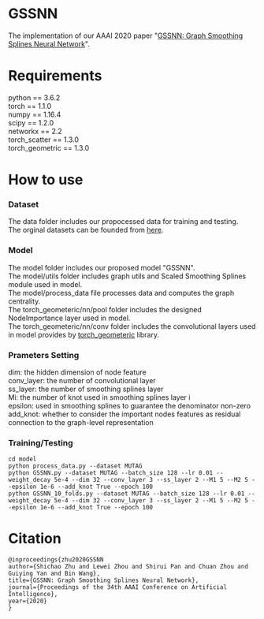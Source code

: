 # GSSNN
The implementation of our AAAI 2020 paper "[GSSNN: Graph Smoothing Splines Neural Network](https://www.researchgate.net/publication/337548602_GSSNN_Graph_Smoothing_Splines_Neural_Networks)". 

# Requirements
python == 3.6.2<br>
torch == 1.1.0<br>
numpy == 1.16.4<br>
scipy == 1.2.0<br>
networkx == 2.2<br>
torch_scatter == 1.3.0<br>
torch_geometric == 1.3.0

# How to use
  ### Dataset
  The data folder includes our propocessed data for training and testing. <br>
  The orginal datasets can be founded from [here](https://ls11-www.cs.tu-dortmund.de/people/morris/graphkerneldatasets).

  ### Model
  The model folder includes our proposed model "GSSNN".<br>
  The model/utils folder includes graph utils and Scaled Smoothing Splines module used in model.<br>
  The model/process_data file processes data and computes the graph centrality.<br>
  The torch_geometeric/nn/pool folder includes the designed NodeImportance layer used in model.<br>
  The torch_geometeric/nn/conv folder includes the convolutional layers used in model provides by [torch_geometeric](https://github.com/rusty1s/pytorch_geometric) library.<br>
  
  ### Prameters Setting
  dim: the hidden dimension of node feature<br>
  conv_layer: the number of convolutional layer<br>
  ss_layer: the number of smoothing splines layer<br>
  Mi: the number of knot used in smoothing splines layer i<br>
  epsilon: used in smoothing splines to guarantee the denominator non-zero<br>
  add_knot: whether to consider the important nodes features as residual connection to the graph-level representation<br>
  
  ### Training/Testing
  ```
  cd model
  python process_data.py --dataset MUTAG
  python GSSNN.py --dataset MUTAG --batch_size 128 --lr 0.01 --weight_decay 5e-4 --dim 32 --conv_layer 3 --ss_layer 2 --M1 5 --M2 5 --epsilon 1e-6 --add_knot True --epoch 100
  python GSSNN_10_folds.py --dataset MUTAG --batch_size 128 --lr 0.01 --weight_decay 5e-4 --dim 32 --conv_layer 3 --ss_layer 2 --M1 5 --M2 5 --epsilon 1e-6 --add_knot True --epoch 100
  ```
  
  
# Citation
```
@inproceedings{zhu2020GSSNN
author={Shichao Zhu and Lewei Zhou and Shirui Pan and Chuan Zhou and Guiying Yan and Bin Wang},
title={GSSNN: Graph Smoothing Splines Neural Network},
journal={Proceedings of the 34th AAAI Conference on Artificial Intelligence},
year={2020}
}
```
